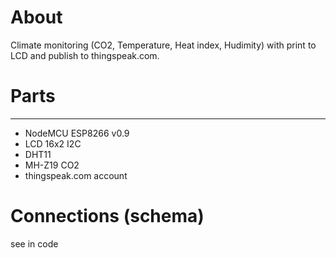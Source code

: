 # About

Climate monitoring (CO2, Temperature, Heat index, Hudimity)
with print to LCD and publish to thingspeak.com.

# Parts
-----

- NodeMCU ESP8266 v0.9
- LCD 16x2 I2C
- DHT11
- MH-Z19 CO2
- thingspeak.com account

# Connections (schema)

see in code

